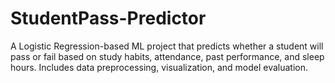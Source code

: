 # StudentPass-Predictor
A Logistic Regression-based ML project that predicts whether a student will pass or fail based on study habits, attendance, past performance, and sleep hours. Includes data preprocessing, visualization, and model evaluation.

